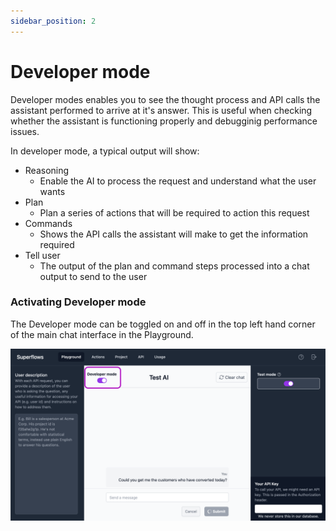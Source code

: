 ```yaml
---
sidebar_position: 2
---
```


# Developer mode

Developer modes enables you to see the thought process and API calls the assistant performed to arrive at it's answer. This is useful when checking whether the assistant is functioning properly and debugginig performance issues.

In developer mode, a typical output will show:
- Reasoning
    - Enable the AI to process the request and understand what the user wants
- Plan
    - Plan a series of actions that will be required to action this request
- Commands
    - Shows the API calls the assistant will make to get the information required
- Tell user
    - The output of the plan and command steps processed into a chat output to send to the user

### Activating Developer mode

The Developer mode can be toggled on and off in the top left hand corner of the main chat interface in the Playground. 

![Test-mode-playground-image](../../static/img/docs/playground/developer-mode/dev-mode.png)

